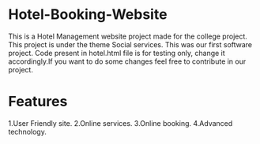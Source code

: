 # Hotel-Booking-Website


This is a Hotel Management website project made for the college project. This project is under the theme Social services. This was our first software project.
Code present in hotel.html file is for testing only, change it accordingly.If you want to do some changes feel free to contribute in our project.

# Features
1.User Friendly site.
2.Online services.
3.Online booking.
4.Advanced technology.

